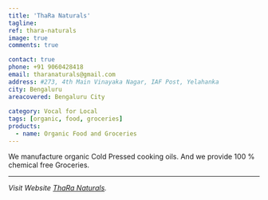 ```yaml
---
title: 'ThaRa Naturals'
tagline: 
ref: thara-naturals
image: true
comments: true

contact: true
phone: +91 9060428418
email: tharanaturals@gmail.com
address: #273, 4th Main Vinayaka Nagar, IAF Post, Yelahanka
city: Bengaluru
areacovered: Bengaluru City  
 
category: Vocal for Local
tags: [organic, food, groceries]
products:
  - name: Organic Food and Groceries
---
```


  We manufacture organic Cold Pressed cooking oils. And we provide 100 % chemical free Groceries. 

---

_Visit Website [ThaRa Naturals](https://www.tharanaturals.com)._
